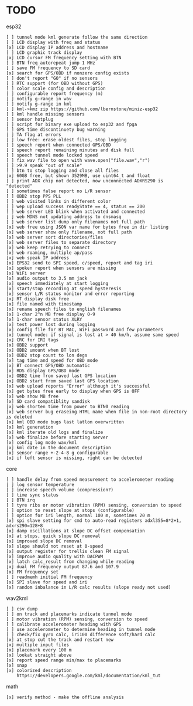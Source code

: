 # TODO

esp32

    [ ] tunnel mode kml generate follow the same direction
    [ ] LCD display with freq and status
    [x] LCD display IP address and hostname
    [ ] LCD graphic track display
    [x] LCD cursor FM frequency setting with BTN
    [ ] BTN freq autorepeat jump 1 MHz
    [ ] save FM frequency to SD card
    [x] search for GPS/OBD if nonzero config exists
    [ ] don't report "GO" if no sensors
    [ ] RTC support (for OBD without GPS)
    [ ] color scale config and description
    [ ] configurable report frequency (m)
    [ ] notify g-range in wav
    [ ] notify g-range in kml
    [ ] kml->kmz zip https://github.com/lbernstone/miniz-esp32
    [ ] kml handle missing sensors
    [ ] sensor hotplug
    [ ] script for binary exe upload to esp32 and fpga
    [ ] GPS time discontinuety bug warning
    [ ] TA flag at errors
    [ ] low free: erase oldest files, stop logging
    [ ] speech report when connected GPS/OBD
    [ ] speech report remaining minutes and disk full
    [ ] speech tunnel mode locked speed
    [ ] fix wav file to open with wave.open("file.wav","r")
    [ ] >9.9 speak "out of scale"
    [ ] btn to stop logging and close all files
    [x] 60GB free, but shown 3529MB, use uint64_t and float
    [ ] print ADX chip not detected, now unconnected ADXRS290 is "detected"
    [ ] sometimes false report no L/R sensor
    [ ] OBD2 stop PPS PLL
    [ ] web visited links in different color
    [ ] wep upload success readyState == 4, status == 200
    [ ] web server LED blink when activated and connected
    [ ] web MDNS not updating address to dnsmasq
    [ ] web server list dump only filenames not full path
    [x] web free using JSON var name for bytes free in dir listing
    [x] web server show only filename, not full path
    [x] web server sort directories/files
    [x] web server files to separate directory
    [x] web keep retrying to connect
    [x] web roaming, multiple ap/pass
    [x] web speak IP address
    [x] EPS32 send to SPI speed, c/speed, report and tag iri
    [x] spoken report when sensors are missing
    [x] WiFi server
    [x] audio output to 3.5 mm jack
    [x] speech immediately at start logging
    [x] start/stop recording at speed hysteresis
    [x] sensor L/R status monitor and error reporting
    [x] RT display disk free
    [x] file named with timestamp
    [x] rename speech files to english filenames
    [x] 1-char 2^n MB free display 0-9
    [x] 1-char sensor status XLRY
    [x] test power lost during logging
    [x] config file for BT MAC, WiFi password and few parameters
    [x] tunnel mode: if signal is lost at > 40 km/h, assume same speed
    [x] CRC for IRI tags
    [x] OBD2 support
    [x] OBD2 umount when BT lost
    [x] OBD2 stop count to lon degs
    [x] tag time and speed for OBD mode
    [x] BT connect GPS/OBD automatic
    [x] RDS display GPS/OBD mode
    [x] OBD2 time from saved last GPS location
    [x] OBD2 start from saved last GPS location
    [x] web upload reports "Error" although it's successful
    [x] get bytes free early to display when GPS is OFF
    [x] web show MB free
    [x] SD card compatiblity sandisk
    [x] web shorten time from power to BTN0 reading
    [x] web server bug eraseing HTML name when file in non-root directory is deleted
    [x] kml OBD mode bugs last latlon overwritten
    [x] kml generation
    [x] kml iterate old logs and finalize
    [x] web finalize before starting server
    [x] config log mode wav/kml
    [x] kml date in the document description
    [x] sensor range +-2-4-8 g configurable
    [x] if left sensor is missing, right can be detected

core

    [ ] handle delay from speed measurement to accelerometer reading
    [ ] log sensor temperature
    [ ] increase speech volume (compression?)
    [ ] time sync status
    [ ] BTN irq
    [ ] tyre ribs or motor vibration (RPM) sensing, conversion to speed
    [ ] option to reset slope at stops (configurable)
    [ ] option for iri length, normal 100 m, sometimes 20 m
    [x] spi slave setting for cmd to auto-read registers adxl355=8*2+1, adxrs290=128+8
    [x] damp oscillations at slope DC offset compensation
    [x] at stops, quick slope DC removal
    [x] improved slope DC removal
    [x] slope should not reset at 0-speed
    [x] output register for trellis clean FM signal
    [x] improve audio quality with DACPWM
    [x] latch calc_result from changing while reading
    [x] dual FM frequency output 87.6 and 107.9
    [x] FM frequency set
    [ ] readmemh initial FM frequency
    [x] SPI slave for speed and iri
    [x] random inbalance in L/R calc results (slope ready not used)

wav2kml

    [ ] csv dump
    [ ] on track and placemarks indicate tunnel mode
    [ ] motor vibration (RPM) sensing, conversion to speed
    [ ] calibrate accelerometer heading with GPS
    [ ] use accelerometer to determine heading in tunnel mode
    [ ] check/fix gyro calc, iri100 difference soft/hard calc
    [x] at stop cut the track and restart new
    [x] multiple input files
    [x] placemark every 100 m
    [x] lookat straight above
    [x] report speed range min/max to placemarks
    [x] snap
    [x] colorized description
        https://developers.google.com/kml/documentation/kml_tut

math

    [x] verify method - make the offline analysis

